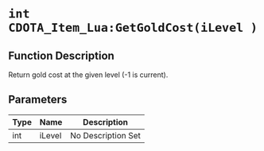 # `int CDOTA_Item_Lua:GetGoldCost(iLevel )`
## Function Description
Return gold cost at the given level (-1 is current).
## Parameters
Type|Name|Description
--|--|--
int|iLevel|No Description Set
